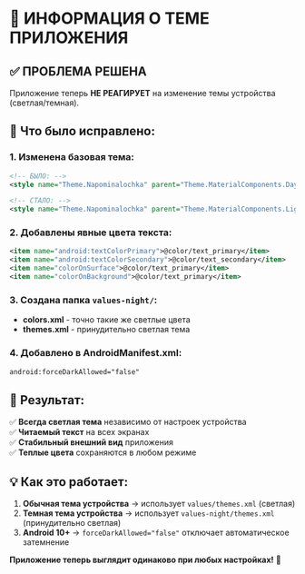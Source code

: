 # 🎨 **ИНФОРМАЦИЯ О ТЕМЕ ПРИЛОЖЕНИЯ**

## ✅ **ПРОБЛЕМА РЕШЕНА**

Приложение теперь **НЕ РЕАГИРУЕТ** на изменение темы устройства (светлая/темная).

## 🔧 **Что было исправлено:**

### **1. Изменена базовая тема:**
```xml
<!-- БЫЛО: -->
<style name="Theme.Napominalochka" parent="Theme.MaterialComponents.DayNight.DarkActionBar">

<!-- СТАЛО: -->
<style name="Theme.Napominalochka" parent="Theme.MaterialComponents.Light.DarkActionBar">
```

### **2. Добавлены явные цвета текста:**
```xml
<item name="android:textColorPrimary">@color/text_primary</item>
<item name="android:textColorSecondary">@color/text_secondary</item>
<item name="colorOnSurface">@color/text_primary</item>
<item name="colorOnBackground">@color/text_primary</item>
```

### **3. Создана папка `values-night/`:**
- **colors.xml** - точно такие же светлые цвета
- **themes.xml** - принудительно светлая тема

### **4. Добавлено в AndroidManifest.xml:**
```xml
android:forceDarkAllowed="false"
```

## 🎯 **Результат:**

✅ **Всегда светлая тема** независимо от настроек устройства  
✅ **Читаемый текст** на всех экранах  
✅ **Стабильный внешний вид** приложения  
✅ **Теплые цвета** сохраняются в любом режиме  

## 💡 **Как это работает:**

1. **Обычная тема устройства** → использует `values/themes.xml` (светлая)
2. **Темная тема устройства** → использует `values-night/themes.xml` (принудительно светлая)
3. **Android 10+** → `forceDarkAllowed="false"` отключает автоматическое затемнение

**Приложение теперь выглядит одинаково при любых настройках!** 🎉